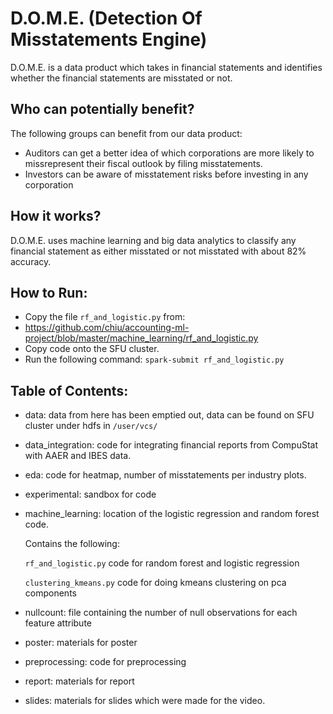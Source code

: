 # D.O.M.E. (Detection Of Misstatements Engine)
 
D.O.M.E. is a data product which takes in financial statements and identifies whether the financial statements are misstated or not.

## Who can potentially benefit?
The following groups can benefit from our data product:
* Auditors can get a better idea of which corporations are more likely to missrepresent their fiscal outlook by filing misstatements.
* Investors can be aware of misstatement risks before investing in any corporation

## How it works?
D.O.M.E. uses machine learning and big data analytics to classify any financial statement as either misstated or not misstated with about 82% accuracy.

## How to Run:
* Copy the file `rf_and_logistic.py` from:
* https://github.com/chiu/accounting-ml-project/blob/master/machine_learning/rf_and_logistic.py
* Copy code onto the SFU cluster.
* Run the following command: `spark-submit rf_and_logistic.py`


## Table of Contents:
* data: data from here has been emptied out, data can be found on SFU cluster under hdfs in `/user/vcs/`
* data_integration: code for integrating financial reports from CompuStat with AAER and IBES data. 
* eda: code for heatmap, number of misstatements per industry plots. 
* experimental: sandbox for code
* machine_learning: location of the logistic regression and random forest code. 
    
   Contains the following:

  `rf_and_logistic.py` code for random forest and logistic regression
  
  `clustering_kmeans.py` code for doing kmeans clustering on pca components

* nullcount: file containing the number of null observations for each feature attribute
* poster: materials for poster
* preprocessing: code for preprocessing
* report: materials for report
* slides: materials for slides which were made for the video. 



